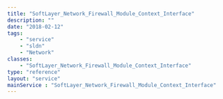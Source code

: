 ```yaml
---
title: "SoftLayer_Network_Firewall_Module_Context_Interface"
description: ""
date: "2018-02-12"
tags:
    - "service"
    - "sldn"
    - "Network"
classes:
    - "SoftLayer_Network_Firewall_Module_Context_Interface"
type: "reference"
layout: "service"
mainService : "SoftLayer_Network_Firewall_Module_Context_Interface"
---
```

